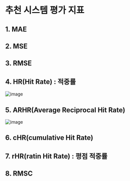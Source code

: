# 추천 시스템 평가 지표
## 1. MAE
## 2. MSE
## 3. RMSE
## 4. HR(Hit Rate) : 적중률
![image](https://user-images.githubusercontent.com/76590396/159428851-2f51f9d4-03a5-481d-8f1e-bc76a0aeb857.png)
## 5. ARHR(Average Reciprocal Hit Rate)
![image](https://user-images.githubusercontent.com/76590396/159427860-b72bccc8-c141-4124-ac1d-6d91a9df9806.png)

## 6. cHR(cumulative Hit Rate)
## 7. rHR(ratin Hit Rate) : 평점 적중률
## 8. RMSC
